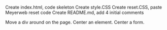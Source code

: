 Create index.html, code skeleton
Create style.CSS
Create reset.CSS, paste Meyerweb reset code
Create README.md, add 4 initial comments

Move a div around on the page.
Center an element.
Center a form. 
